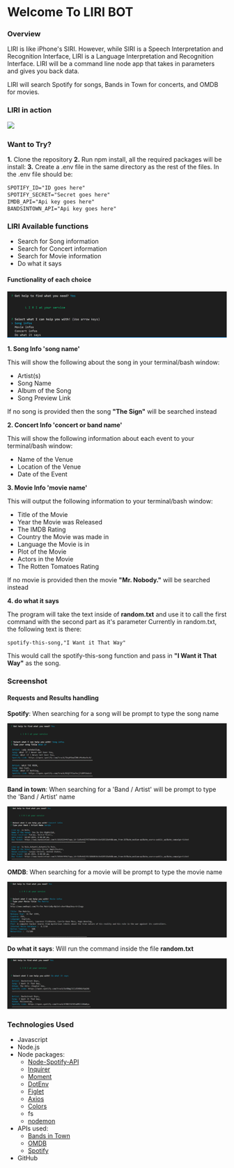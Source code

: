 # Welcome To LIRI BOT

### Overview

LIRI is like iPhone's SIRI. However, while SIRI is a Speech Interpretation and Recognition Interface, LIRI is a Language Interpretation and Recognition Interface. LIRI will be a command line node app that takes in parameters and gives you back data.

LIRI will search Spotify for songs, Bands in Town for concerts, and OMDB for movies. 

### LIRI in action

<img src="/assets/images/liri-bot-inaction.gif?raw=true">

### Want to Try? 

**1.** Clone the repository
**2.** Run npm install, all the required packages will be install:
**3.** Create a .env file in the same directory as the rest of the files. In the .env file should be:
~~~~
SPOTIFY_ID="ID goes here"
SPOTIFY_SECRET="Secret goes here"
IMDB_API="Api key goes here"
BANDSINTOWN_API="Api key goes here"
~~~~

### LIRI Available functions

* Search for Song information
* Search for Concert information
* Search for Movie information
* Do what it says

#### Functionality of each choice

![Screenshot](./assets/images/liri-fonctionalities.png)

**1. Song Info 'song name'**

This will show the following about the song in your terminal/bash window:

- Artist(s)
- Song Name
- Album of the Song
- Song Preview Link

If no song is provided then the song **"The Sign"** will be searched instead

**2. Concert Info 'concert or band name'**

This will show the following information about each event to your terminal/bash window:
- Name of the Venue
- Location of the Venue
- Date of the Event

**3. Movie Info 'movie name'**

This will output the following information to your terminal/bash window:

- Title of the Movie
- Year the Movie was Released
- The IMDB Rating
- Country the Movie was made in
- Language the Movie is in
- Plot of the Movie
- Actors in the Movie
- The Rotten Tomatoes Rating

If no movie is provided then the movie **"Mr. Nobody."** will be searched instead

**4. do what it says**

The program will take the text inside of **random.txt** and use it to call the first command with the second part as it's parameter
Currently in random.txt, the following text is there:
~~~
spotify-this-song,"I Want it That Way"
~~~

This would call the spotify-this-song function and pass in **"I Want it That Way"** as the song.

### Screenshot

#### Requests and Results handling

**Spotify**: When searching for a song will be prompt to type the song name 

![Screenshot](./assets/images/liri-song.png)

**Band in town**: When searching for a 'Band / Artist' will be prompt to type the 'Band / Artist' name 

![Screenshot](./assets/images/liri-concert.png)

**OMDB**: When searching for a movie will be prompt to type the movie name 

![Screenshot](./assets/images/liri-movie.png)

**Do what it says**: Will run the command inside the file **random.txt** 

![Screenshot](./assets/images/liri-do-what-it-says.png)

### Technologies Used

* Javascript
* Node.js
* Node packages:
    * [Node-Spotify-API](https://www.npmjs.com/package/node-spotify-api)
    * [Inquirer](https://www.npmjs.com/package/inquirer) 
    * [Moment](https://www.npmjs.com/package/moment)
    * [DotEnv](https://www.npmjs.com/package/dot-env)
    * [Figlet](https://www.npmjs.com/package/figlet)
    * [Axios](https://www.npmjs.com/package/axios)
    * [Colors](https://www.npmjs.com/package/colors)
    * fs
    * [nodemon](https://www.npmjs.com/package/nodemon)
* APIs used:
    * [Bands in Town](https://www.bandsintown.com/en)
    * [OMDB](http://www.omdbapi.com/)
    * [Spotify](https://developer.spotify.com/documentation/web-api/)
* GitHub
